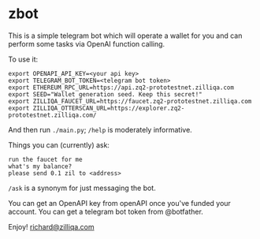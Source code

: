 # zbot

This is a simple telegram bot which will operate a wallet for you and can perform some tasks via OpenAI function calling.

To use it:

```
export OPENAPI_API_KEY=<your api key>
export TELEGRAM_BOT_TOKEN=<telegram bot token>
export ETHEREUM_RPC_URL=https://api.zq2-prototestnet.zilliqa.com
export SEED="Wallet generation seed. Keep this secret!"
export ZILLIQA_FAUCET_URL=https://faucet.zq2-prototestnet.zilliqa.com
export ZILLIQA_OTTERSCAN_URL=https://explorer.zq2-prototestnet.zilliqa.com/
```

And then run `./main.py`; `/help` is moderately informative.

Things you can (currently) ask:

```
run the faucet for me
what's my balance?
please send 0.1 zil to <address>
```

`/ask` is a synonym for just messaging the bot.

You can get an OpenAPI key from openAPI once you've funded your account.
You can get a telegram bot token from @botfather.


Enjoy!
<richard@zilliqa.com>
